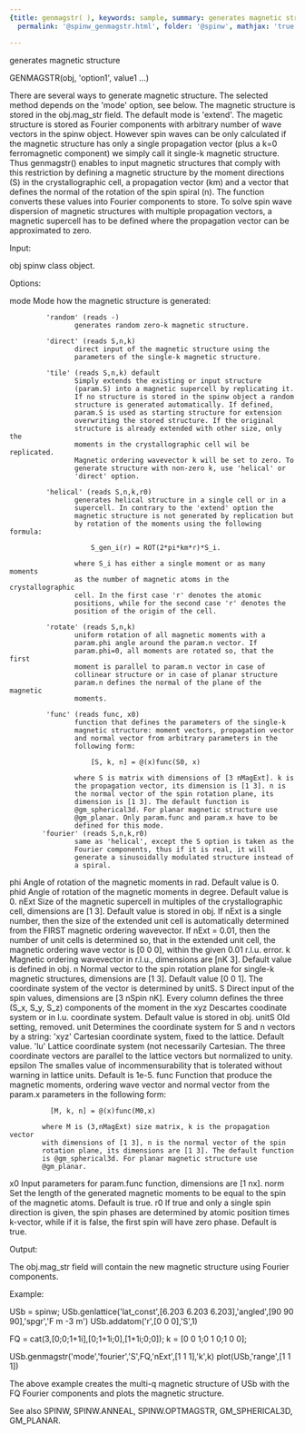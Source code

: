 ```yaml
---
{title: genmagstr( ), keywords: sample, summary: generates magnetic structure, sidebar: sw_sidebar,
  permalink: '@spinw_genmagstr.html', folder: '@spinw', mathjax: 'true'}

---
```

  generates magnetic structure
 
  GENMAGSTR(obj, 'option1', value1 ...)
 
  There are several ways to generate magnetic structure. The selected
  method depends on the 'mode' option, see below. The magnetic structure is
  stored in the obj.mag_str field. The default mode is 'extend'. The
  magetic structure is stored as Fourier components with arbitrary number
  of wave vectors in the spinw object. However spin waves can be only
  calculated if the magnetic structure has only a single propagation vector
  (plus a k=0 ferromagnetic component) we simply call it single-k magnetic
  structure. Thus genmagstr() enables to input magnetic structures that
  comply with this restriction by defining a magnetic structure by the
  moment directions (S) in the crystallographic cell, a propagation vector
  (km) and a vector that defines the normal of the rotation of the spin
  spiral (n). The function converts these values into Fourier components to
  store. To solve spin wave dispersion of magnetic structures with multiple
  propagation vectors, a magnetic supercell has to be defined where the
  propagation vector can be approximated to zero.
 
  Input:
 
  obj       spinw class object.
 
  Options:
 
  mode       Mode how the magnetic structure is generated:
 
             'random' (reads -)
                    generates random zero-k magnetic structure.
 
             'direct' (reads S,n,k)
                    direct input of the magnetic structure using the 
                    parameters of the single-k magnetic structure.
 
             'tile' (reads S,n,k) default
                    Simply extends the existing or input structure
                    (param.S) into a magnetic supercell by replicating it.
                    If no structure is stored in the spinw object a random
                    structure is generated automatically. If defined,
                    param.S is used as starting structure for extension
                    overwriting the stored structure. If the original
                    structure is already extended with other size, only the
                    moments in the crystallographic cell wil be replicated.
                    Magnetic ordering wavevector k will be set to zero. To
                    generate structure with non-zero k, use 'helical' or
                    'direct' option.
 
             'helical' (reads S,n,k,r0)
                    generates helical structure in a single cell or in a
                    supercell. In contrary to the 'extend' option the
                    magnetic structure is not generated by replication but
                    by rotation of the moments using the following formula:
 
                        S_gen_i(r) = ROT(2*pi*km*r)*S_i.
 
                    where S_i has either a single moment or as many moments
                    as the number of magnetic atoms in the crystallographic
                    cell. In the first case 'r' denotes the atomic
                    positions, while for the second case 'r' denotes the
                    position of the origin of the cell.
 
             'rotate' (reads S,n,k)
                    uniform rotation of all magnetic moments with a
                    param.phi angle around the param.n vector. If
                    param.phi=0, all moments are rotated so, that the first
                    moment is parallel to param.n vector in case of
                    collinear structure or in case of planar structure
                    param.n defines the normal of the plane of the magnetic
                    moments.
 
             'func' (reads func, x0)
                    function that defines the parameters of the single-k
                    magnetic structure: moment vectors, propagation vector
                    and normal vector from arbitrary parameters in the
                    following form:
 
                        [S, k, n] = @(x)func(S0, x)
 
                    where S is matrix with dimensions of [3 nMagExt]. k is
                    the propagation vector, its dimension is [1 3]. n is
                    the normal vector of the spin rotation plane, its
                    dimension is [1 3]. The default function is
                    @gm_spherical3d. For planar magnetic structure use
                    @gm_planar. Only param.func and param.x have to be
                    defined for this mode.
            'fourier' (reads S,n,k,r0)
                    same as 'helical', except the S option is taken as the
                    Fourier components, thus if it is real, it will
                    generate a sinusoidally modulated structure instead of
                    a spiral.
 
  phi       Angle of rotation of the magnetic moments in rad. Default
            value is 0.
  phid      Angle of rotation of the magnetic moments in degree. Default
            value is 0.
  nExt      Size of the magnetic supercell in multiples of the
            crystallographic cell, dimensions are [1 3]. Default value is
            stored in obj. If nExt is a single number, then the size of the
            extended unit cell is automatically determined from the FIRST
            magnetic ordering wavevector. If nExt = 0.01, then the number
            of unit cells is determined so, that in the extended unit cell,
            the magnetic ordering wave vector is [0 0 0], within the given
            0.01 r.l.u. error.
  k         Magnetic ordering wavevector in r.l.u., dimensions are [nK 3].
            Default value is defined in obj.
  n         Normal vector to the spin rotation plane for single-k magnetic
            structures, dimensions are [1 3]. Default value [0 0 1]. The
            coordinate system of the vector is determined by unitS.
  S         Direct input of the spin values, dimensions are [3 nSpin nK].
            Every column defines the three (S_x, S_y, S_z) components of
            the moment in the xyz Descartes coodinate system or in l.u.
            coordinate system. Default value is stored in obj.
  unitS     Old setting, removed.
  unit      Determines the coordinate system for S and n vectors by a
            string:
                'xyz'   Cartesian coordinate system, fixed to the lattice.
                        Default value.
                'lu' 	Lattice coordinate system (not necessarily
                        Cartesian. The three coordinate vectors are
                        parallel to the lattice vectors but normalized to
                        unity.
  epsilon   The smalles value of incommensurability that is
            tolerated without warning in lattice units. Default is 1e-5.
  func      Function that produce the magnetic moments, ordering wave
            vector and normal vector from the param.x parameters in the
            following form:
 
              [M, k, n] = @(x)func(M0,x)
 
            where M is (3,nMagExt) size matrix, k is the propagation vector
            with dimensions of [1 3], n is the normal vector of the spin
            rotation plane, its dimensions are [1 3]. The default function
            is @gm_spherical3d. For planar magnetic structure use
            @gm_planar.
  x0        Input parameters for param.func function, dimensions are
            [1 nx].
  norm      Set the length of the generated magnetic moments to be equal to
            the spin of the magnetic atoms. Default is true.
  r0        If true and only a single spin direction is given, the spin
            phases are determined by atomic position times k-vector, while
            if it is false, the first spin will have zero phase. Default is
            true.
 
  Output:
 
  The obj.mag_str field will contain the new magnetic structure using
  Fourier components.
 
  Example:
 
  USb = spinw;
  USb.genlattice('lat_const',[6.203 6.203 6.203],'angled',[90 90 90],'spgr','F m -3 m')
  USb.addatom('r',[0 0 0],'S',1)
  
  FQ = cat(3,[0;0;1+1i],[0;1+1i;0],[1+1i;0;0]);
  k  = [0 0 1;0 1 0;1 0 0];
  
  USb.genmagstr('mode','fourier','S',FQ,'nExt',[1 1 1],'k',k)
  plot(USb,'range',[1 1 1])
 
  The above example creates the multi-q magnetic structure of USb with the
  FQ Fourier components and plots the magnetic structure.
 
  See also SPINW, SPINW.ANNEAL, SPINW.OPTMAGSTR, GM_SPHERICAL3D, GM_PLANAR.
 
